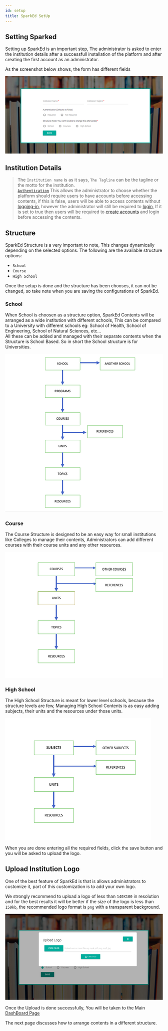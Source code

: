 ```yaml
---
id: setup
title: SparkEd SetUp
---
```


## Setting  Sparked

Setting up SparkEd is an important step, The administrator is asked to enter the institution details after a successfull installation of the platform and after creating the first account as an administrator. 

As the screenshot below shows, the form has different fields 

<!-- The screenshot should be here -->

![Setup Page](assets/setup.png)  

## Institution Details 

> The `Institution name` is as it says, `The Tagline` can be the tagline or the motto for the institution.   
> [`Authentication`](users.md#introduction) This allows the administrator to choose whether the platform should require users to have accounts before accessing contents, if this is false, users will be able to access contents without [logging-in](accounts.md), however the administrator will still be required to [login](users.md#login), 
If it is set to true then users will be required to [create accounts](users.md#register) and login before accessing the contents.  

## Structure 

SparkEd Structure is a very important to note, This changes dynamically depending on the selected options. The following are the available structure options:  

- `School`  
- `Course`  
- `High School ` 

Once the setup is done and the structure has been chooses, it can not be changed, so take note when you are saving the configurations of SparkEd.

### School  

When School is choosen as a structure option, SparkEd Contents will be arranged as a wide institution with different schools, This can be compared to a University with different schools eg: School of Health, School of Engineering, School of Natural Sciences, etc...  
All these can be added and managed with their separate contents when the Structure is School Based.
So in short the School structure is for Universities.  

![School Structure](assets/school10.png)

### Course  

The Course Structure is designed to be an easy way for small institutions like Colleges to manage their contents, Administrators can add different courses with their course units and any other resources.  

![Course Structure](assets/school11.png)  


### High School 

The High School Structure is meant for lower level schools, because the structure levels are few, Managing High School Contents is as easy adding subjects, their units and the resources under those units.  

![High School Structure](assets/school12.png)  

When you are done entering all the required fields, click the save button and you will be asked to upload the logo.

## Upload Institution Logo  

One of the best feature of SparkEd is that is allows administrators to customize it, part of this customization is to add your own logo.  

We strongly recommend to upload a logo of less than `140X100` in resolution and for the best results it will be better if the size of the logo is less than `150kb`, the recommended logo format is `png` with a transparent background.

![Logo Upload](assets/upload-logo.png)  

Once the Upload is done successfully, You will be taken to the Main [DashBoard Page](accounts.md)  

The next page discusses how to arrange contents in a different structure. 




